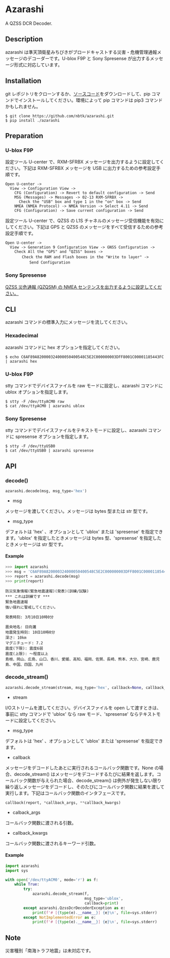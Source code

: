 # Azarashi
A QZSS DCR Decoder.

## Description
azarashi は準天頂衛星みちびきがブロードキャストする災害・危機管理通報メッセージのデコーダーです。U-blox F9P と Sony Spresense が出力するメッセージ形式に対応しています。

## Installation
git レポジトリをクローンするか、[ソースコード](https://github.com/nbtk/azarashi/releases)をダウンロードして、pip コマンドでインストールしてください。環境によって pip コマンドは pip3 コマンドかもしれません。
```
$ git clone https://github.com/nbtk/azarashi.git
$ pip install ./azarashi
```

## Preparation
### U-blox F9P
設定ツール U-center で、RXM-SFRBX メッセージを出力するように設定してください。下記は RXM-SFRBX メッセージを USB に出力するための参考設定手順です。
```
Open U-center ->
  View -> Configuration View ->
    CFG (Configuration) -> Revert to default configuration -> Send
    MSG (Messages) -> Messages -> 02-13 RXM-SFRBX ->
      Check the "USB" box and type 1 in the "on" box -> Send
    NMEA (NMEA Protocol) -> NMEA Version -> Select 4.11 -> Send
    CFG (Configuration) -> Save current configuration -> Send
```
設定ツール U-center で、QZSS の L1S チャネルのメッセージ受信機能を有効にしてください。下記は GPS と QZSS のメッセージをすべて受信するための参考設定手順です。
```
Open U-center ->
  View -> Generation 9 Configuration View -> GNSS Configuration ->
    Check All the "GPS" and "QZSS" boxes ->
  　　  Check the RAM and Flash boxes in the "Write to layer" ->
 　　　　   Send Configuration
```

### Sony Spresense
[QZSS 災危通報 (QZQSM) の NMEA センテンスを出力するように設定してください。](https://developer.sony.com/develop/spresense/docs/arduino_tutorials_ja.html#_qzss_災危通報を出力する)

## CLI
azarashi コマンドの標準入力にメッセージを流してください。

### Hexadecimal
azarashi コマンドに hex オプションを指定してください。
```
$ echo C6AF89A820000324000050400548C5E2C000000003DFF8001C00001185443FC | azarashi hex
```

### U-blox F9P
stty コマンドでデバイスファイルを raw モードに設定し、azarashi コマンドに ublox オプションを指定します。
```
$ stty -F /dev/ttyACM0 raw
$ cat /dev/ttyACM0 | azarashi ublox
```

### Sony Spresense
stty コマンドでデバイスファイルをテキストモードに設定し、azarashi コマンドに spresense オプションを指定します。
```
$ stty -F /dev/ttyUSB0
$ cat /dev/ttyUSB0 | azarashi spresense
```

## API
### decode()
```python
azarashi.decode(msg, msg_type='hex')
```

* msg

メッセージを渡してください。メッセージは bytes 型または str 型です。

* msg_type

デフォルトは 'hex' 、オプションとして 'ublox' または 'spresense' を指定できます。'ublox' を指定したときメッセージは bytes 型、'spresense' を指定したときメッセージは str 型です。

#### Example
```python
>>> import azarashi
>>> msg = 'C6AF89A820000324000050400548C5E2C000000003DFF8001C00001185443FC'
>>> report = azarashi.decode(msg)
>>> print(report)
```
```
防災気象情報(緊急地震速報)(発表)(訓練/試験)
*** これは訓練です ***
緊急地震速報
強い揺れに警戒してください。

発表時刻: 3月10日10時0分

震央地名: 日向灘
地震発生時刻: 10日10時0分
深さ: 10km
マグニチュード: 7.2
震度(下限): 震度6弱
震度(上限): 〜程度以上
島根、岡山、広島、山口、香川、愛媛、高知、福岡、佐賀、長崎、熊本、大分、宮崎、鹿児島、中国、四国、九州
```

### decode_stream()
```python
azarashi.decode_stream(stream, msg_type='hex', callback=None, callback_args=(), callback_kwargs={})
```

* stream

I/Oストリームを渡してください。デバイスファイルを open して渡すときは、事前に stty コマンドで 'ublox' なら raw モード、'spresense' ならテキストモードに設定してください。

* msg_type

デフォルトは 'hex' 、オプションとして 'ublox' または 'spresense' を指定できます。

* callback

メッセージをデコードしたあとに実行されるコールバック関数です。None の場合、decode_stream() はメッセージをデコードするたびに結果を返します。コールバック関数が与えられた場合、decode_stream() は例外が発生しない限り繰り返しメッセージをデコードし、そのたびにコールバック関数に結果を渡して実行します。下記はコールバック関数のインタフェースです。
```python
callback(report, *callback_args, **callback_kwargs)
```

* calback_args

コールバック関数に渡される引数。

* callback_kwargs

コールバック関数に渡されるキーワード引数。

#### Example
```python
import azarashi
import sys

with open('/dev/ttyACM0', mode='r') as f:
    while True:
        try:
            azarashi.decode_stream(f,
                                   msg_type='ublox',
                                   callback=print)
        except azarashi.QzssDcrDecoderException as e:
            print(f'# [{type(e).__name__}] {e}\n', file=sys.stderr)
        except NotImplementedError as e:
            print(f'# [{type(e).__name__}] {e}\n', file=sys.stderr)
```

## Note
災害種別「南海トラフ地震」は未対応です。
